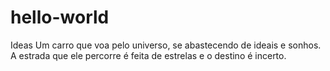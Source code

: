 # hello-world
Ideas
Um carro que voa pelo universo, se abastecendo de ideais e sonhos. A estrada que ele percorre é feita de estrelas e o destino é incerto.
